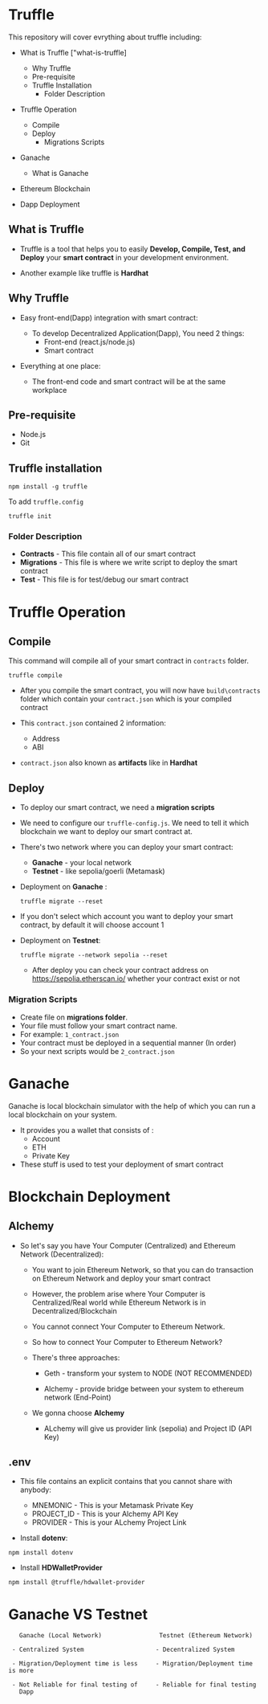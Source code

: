 # Truffle

This repository will cover evrything about truffle including:

- What is Truffle ["what-is-truffle]

  - Why Truffle
  - Pre-requisite
  - Truffle Installation
    - Folder Description

- Truffle Operation

  - Compile
  - Deploy
    - Migrations Scripts

- Ganache

  - What is Ganache

- Ethereum Blockchain

- Dapp Deployment

## What is Truffle

- Truffle is a tool that helps you to easily **Develop, Compile, Test, and Deploy** your **smart contract** in your development environment.

- Another example like truffle is **Hardhat**

## Why Truffle

- Easy front-end(Dapp) integration with smart contract:

  - To develop Decentralized Application(Dapp), You need 2 things:
    - Front-end (react.js/node.js)
    - Smart contract

- Everything at one place:
  - The front-end code and smart contract will be at the same workplace

## Pre-requisite

- Node.js
- Git

## Truffle installation

```
npm install -g truffle
```

To add `truffle.config`

```
truffle init
```

### Folder Description

- **Contracts** - This file contain all of our smart contract
- **Migrations** - This file is where we write script to deploy the smart contract
- **Test** - This file is for test/debug our smart contract

# Truffle Operation

## Compile

This command will compile all of your smart contract in `contracts` folder.

```
truffle compile
```

- After you compile the smart contract, you will now have `build\contracts` folder which contain your `contract.json` which is your compiled contract

- This `contract.json` contained 2 information:

  - Address
  - ABI

- `contract.json` also known as **artifacts** like in **Hardhat**

## Deploy

- To deploy our smart contract, we need a **migration scripts**

- We need to configure our `truffle-config.js`. We need to tell it which blockchain we want to deploy our smart contract at.

- There's two network where you can deploy your smart contract:

  - **Ganache** - your local network
  - **Testnet** - like sepolia/goerli (Metamask)

- Deployment on **Ganache** :
  ```
  truffle migrate --reset
  ```
- If you don't select which account you want to deploy your smart contract, by default it will choose account 1

- Deployment on **Testnet**:
  ```
  truffle migrate --network sepolia --reset
  ```
  - After deploy you can check your contract address on https://sepolia.etherscan.io/ whether your contract exist or not

### Migration Scripts

- Create file on **migrations folder**.
- Your file must follow your smart contract name.
- For example: `1_contract.json`
- Your contract must be deployed in a sequential manner (In order)
- So your next scripts would be `2_contract.json`

# Ganache

Ganache is local blockchain simulator with the help of which you can run a local blockchain on your system.

- It provides you a wallet that consists of :
  - Account
  - ETH
  - Private Key
- These stuff is used to test your deployment of smart contract

# Blockchain Deployment

## Alchemy

- So let's say you have Your Computer (Centralized) and Ethereum Network (Decentralized):

  - You want to join Ethereum Network, so that you can do transaction on Ethereum Network and deploy your smart contract

  - However, the problem arise where Your Computer is Centralized/Real world while Ethereum Network is in Decentralized/Blockchain

  - You cannot connect Your Computer to Ethereum Network.

  - So how to connect Your Computer to Ethereum Network?

  - There's three approaches:

    - Geth - transform your system to NODE (NOT RECOMMENDED)

    - Alchemy - provide bridge between your system to ethereum network (End-Point)

  - We gonna choose **Alchemy**
    - ALchemy will give us provider link (sepolia) and Project ID (API Key)

## .env

- This file contains an explicit contains that you cannot share with anybody:

  - MNEMONIC - This is your Metamask Private Key
  - PROJECT_ID - This is your Alchemy API Key
  - PROVIDER - This is your ALchemy Project Link

- Install **dotenv**:

```
npm install dotenv
```

- Install **HDWalletProvider**

```
npm install @truffle/hdwallet-provider
```

# Ganache VS Testnet

```
   Ganache (Local Network)                Testnet (Ethereum Network)

 - Centralized System                    - Decentralized System

 - Migration/Deployment time is less     - Migration/Deployment time is more

 - Not Reliable for final testing of     - Reliable for final testing
   Dapp
```
